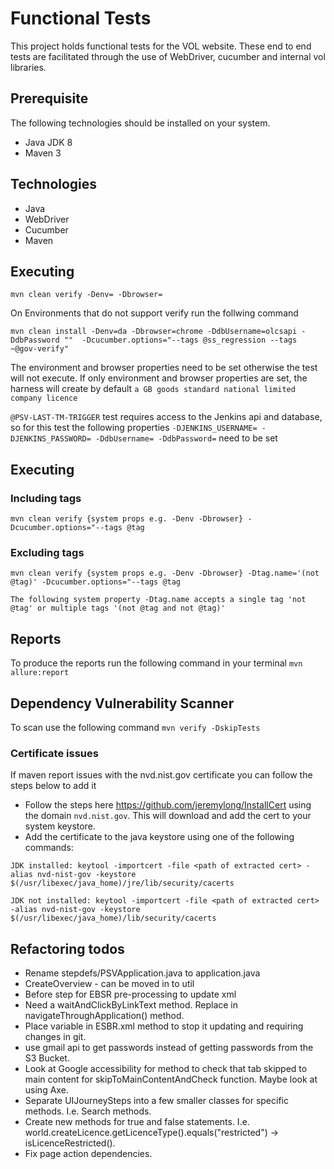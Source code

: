 # Functional Tests
This project holds functional tests for the VOL website. These end to end tests are facilitated through the use of WebDriver, cucumber and internal vol libraries.

## Prerequisite 
The following technologies should be installed on your system.
* Java JDK 8
* Maven 3

## Technologies
* Java
* WebDriver
* Cucumber
* Maven


## Executing
``mvn clean verify -Denv= -Dbrowser= ``

On Environments that do not support verify run the follwing command 

``mvn clean install -Denv=da -Dbrowser=chrome -DdbUsername=olcsapi -DdbPassword ""  -Dcucumber.options="--tags @ss_regression --tags ~@gov-verify" ``

  
The environment and browser properties need to be set otherwise the test will not execute. If only environment and browser properties are set, the harness will
create by default ``a GB goods standard national limited company licence``

``@PSV-LAST-TM-TRIGGER`` test requires access to the Jenkins api and database, so for this test the following properties 
``-DJENKINS_USERNAME= -DJENKINS_PASSWORD= -DdbUsername= -DdbPassword=`` need to be set

## Executing 

### Including tags
``mvn clean verify {system props e.g. -Denv -Dbrowser} -Dcucumber.options="--tags @tag``

### Excluding tags
``mvn clean verify {system props e.g. -Denv -Dbrowser} -Dtag.name='(not @tag)' -Dcucumber.options="--tags @tag``

``The following system property -Dtag.name accepts a single tag 'not @tag' or multiple tags '(not @tag and not @tag)'``

## Reports
To produce the reports run the following command in your terminal
``mvn allure:report``

## Dependency Vulnerability Scanner
To scan use the following command ``mvn verify -DskipTests``

### Certificate issues

If maven report issues with the nvd.nist.gov certificate you can follow the steps below to add it

*  Follow the steps here https://github.com/jeremylong/InstallCert using the domain `nvd.nist.gov`. This will download and add the cert to your system keystore.
*  Add the certificate to the java keystore using one of the following commands: 
 
`JDK installed: keytool -importcert -file <path of extracted cert> -alias nvd-nist-gov -keystore $(/usr/libexec/java_home)/jre/lib/security/cacerts`

`JDK not installed: keytool -importcert -file <path of extracted cert> -alias nvd-nist-gov -keystore $(/usr/libexec/java_home)/lib/security/cacerts`

## Refactoring todos
- Rename stepdefs/PSVApplication.java to application.java
- CreateOverview - can be moved in to util
- Before step for EBSR pre-processing to update xml
- Need a waitAndClickByLinkText method. Replace in navigateThroughApplication() method.
- Place variable in ESBR.xml method to stop it updating and requiring changes in git.
- use gmail api to get passwords instead of getting passwords from the S3 Bucket.
- Look at Google accessibility for method to check that tab skipped to main content for skipToMainContentAndCheck function. Maybe look at using Axe.
- Separate UIJourneySteps into a few smaller classes for specific methods. I.e. Search methods.
- Create new methods for true and false statements. I.e. world.createLicence.getLicenceType().equals("restricted") -> isLicenceRestricted().
- Fix page action dependencies.